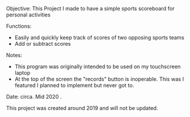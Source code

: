 Objective:
This Project I made to have a simple sports scoreboard for personal activities

Functions:
   - Easily and quickly keep track of scores of two opposing sports teams
   - Add or subtract scores

Notes:
- This program was originally intended to be used on my touchscreen laptop
- At the top of the screen the "records" button is inoperable. This was I featured I planned to implement but never got to.

Date:
circa. Mid 2020 .

This project was created around 2019 and will not be updated.
